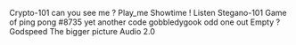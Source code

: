 Crypto-101
can you see me ?
Play_me
Showtime ! 
Listen
Stegano-101
Game of ping pong
#8735
yet another code
gobbledygook
odd one out
Empty ?
Godspeed
The bigger picture
Audio 2.0